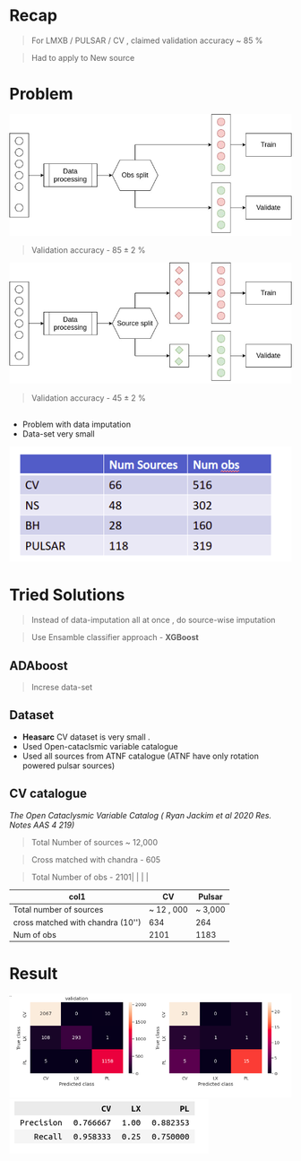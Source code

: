 # Recap

> For LMXB / PULSAR / CV , claimed validation accuracy ~ 85 %

> Had to apply to New source

# Problem

![ns](meeting/pipeline_02.jpg)

> Validation accuracy - $85\pm 2$ %

![ns](meeting/pipeline_01.jpg)

> Validation accuracy - $45\pm 2$ %

##

* Problem with data imputation
* Data-set very small

![ns](meeting/set.png)

# Tried Solutions

> Instead of data-imputation all at once , do source-wise imputation

> Use Ensamble classifier approach -  **XGBoost**

## ADAboost

> Increse data-set

## Dataset

* **Heasarc** CV dataset is very small .
* Used Open-cataclsmic variable catalogue
* Used all sources from ATNF catalogue (ATNF have only rotation powered pulsar sources)

## CV catalogue

<i>The Open Cataclysmic Variable Catalog ( Ryan Jackim et al 2020 Res. Notes AAS 4 219)</i>

> Total Number of sources ~ 12,000

> Cross matched with chandra - 605

> Total Number of obs - 2101|   |   |   |

| col1                              | CV         | Pulsar  |
| --------------------------------- | ---------- | ------- |
| Total number of sources           | ~ 12 , 000 | ~ 3,000 |
| cross matched with chandra (10'') | 634        | 264     |
| Num of obs                        | 2101       | 1183    |

# Result

![ns](meeting/cf.png)
![ns](meeting/score.png)


